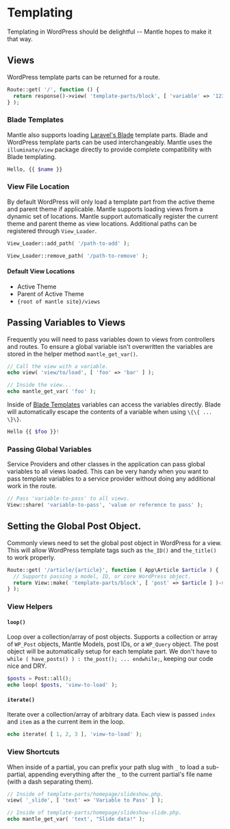 # Templating

Templating in WordPress should be delightful -- Mantle hopes to make it that
way.

## Views
WordPress template parts can be returned for a route.

```php
Route::get( '/', function () {
  return response()->view( 'template-parts/block', [ 'variable' => '123' ] );
} );
```

### Blade Templates
Mantle also supports loading [Laravel's Blade](https://laravel.com/docs/8.x/blade) template
parts. Blade and WordPress template parts can be used interchangeably. Mantle
uses the `illuminate/view` package directly to provide complete compatibility
with Blade templating.

```php
Hello, {{ $name }}
```

### View File Location
By default WordPress will only load a template part from the active theme and
parent theme if applicable. Mantle supports loading views from a dynamic set of
locations. Mantle support automatically register the current theme and parent
theme as view locations. Additional paths can be registered through
`View_Loader`.

```php
View_Loader::add_path( '/path-to-add' );

View_Loader::remove_path( '/path-to-remove' );
```

#### Default View Locations
- Active Theme
- Parent of Active Theme
- `{root of mantle site}/views`

## Passing Variables to Views
Frequently you will need to pass variables down to views from controllers and
routes. To ensure a global variable isn't overwritten the variables are stored
in the helper method `mantle_get_var()`.

```php
// Call the view with a variable.
echo view( 'view/to/load', [ 'foo' => 'bar' ] );

// Inside the view...
echo mantle_get_var( 'foo' );
```

Inside of [Blade Templates](#blade-templates) variables can access the variables
directly. Blade will automatically escape the contents of a variable when using
`\{\{ ... \}\}`.

```php
Hello {{ $foo }}!
```

### Passing Global Variables
Service Providers and other classes in the application can pass global variables
to all views loaded. This can be very handy when you want to pass template
variables to a service provider without doing any additional work in the route.

```php
// Pass 'variable-to-pass' to all views.
View::share( 'variable-to-pass', 'value or reference to pass' );
```

## Setting the Global Post Object.
Commonly views need to set the global post object in WordPress for a view. This
will allow WordPress template tags such as `the_ID()` and `the_title()` to work
properly.

```php
Route::get( '/article/{article}', function ( App\Article $article ) {
  // Supports passing a model, ID, or core WordPress object.
  return View::make( 'template-parts/block', [ 'post' => $article ] )->set_post( $article );
} );
```

### View Helpers

#### `loop()`
Loop over a collection/array of post objects. Supports a collection or array of
`WP_Post` objects, Mantle Models, post IDs, or a `WP_Query` object. The post
object will be automatically setup for each template part. We don't have to
`while ( have_posts() ) : the_post(); ... endwhile;`, keeping our code nice and
DRY.

```php
$posts = Post::all();
echo loop( $posts, 'view-to-load' );
```

#### `iterate()`
Iterate over a collection/array of arbitrary data. Each view is passed `index`
and `item` as a the current item in the loop.

```php
echo iterate( [ 1, 2, 3 ], 'view-to-load' );
```

### View Shortcuts
When inside of a partial, you can prefix your path slug with `_` to load a
sub-partial, appending everything after the `_` to the current partial's file
name (with a dash separating them).

```php
// Inside of template-parts/homepage/slideshow.php.
view( '_slide', [ 'text' => 'Variable to Pass' ] );

// Inside of template-parts/homepage/slideshow-slide.php.
echo mantle_get_var( 'text', "Slide data!" );
```
